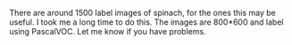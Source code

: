 There are around 1500 label images of spinach, for the ones this may be useful. I took me a long time to do this. The images are 800*600 and label using PascalVOC. Let me know if you have problems.
